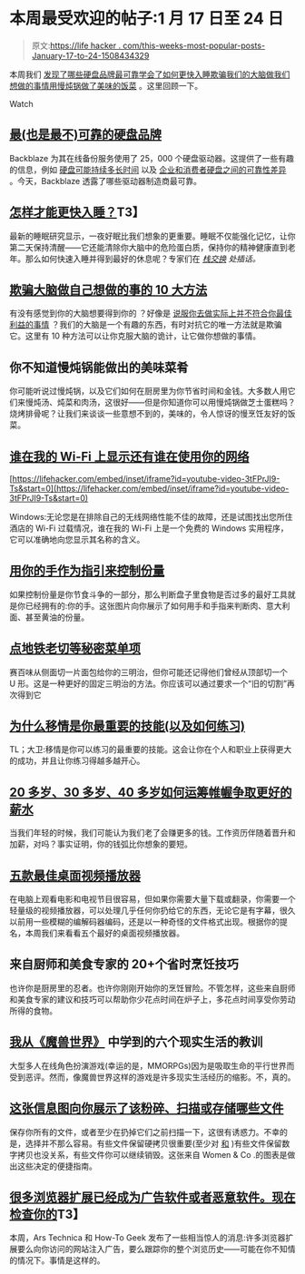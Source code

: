 # 本周最受欢迎的帖子:1 月 17 日至 24 日

> 原文:[https://life hacker . com/this-weeks-most-popular-posts-January-17-to-24-1508434329](https://lifehacker.com/this-weeks-most-popular-posts-january-17th-to-24th-1508434329)

本周我们 [发现了哪些硬盘品牌最可靠](https://lifehacker.com/the-most-and-least-reliable-hard-drive-brands-1505797966)[学会了如何更快入睡](http://lifehacker.com/how-can-i-fall-asleep-faster-1503720985)[欺骗我们的大脑做我们想做的事情](http://lifehacker.com/top-10-ways-to-trick-your-brain-into-doing-what-you-wan-1502990312)[用慢炖锅做了美味的饭菜](http://lifehacker.com/delicious-dishes-you-didnt-know-you-could-make-in-a-sl-1506535684) 。这里回顾一下。

Watch

## [最(也是最不)可靠的硬盘品牌](http://lifehacker.com/the-most-and-least-reliable-hard-drive-brands-1505797966)

Backblaze 为其在线备份服务使用了 25，000 个硬盘驱动器。这提供了一些有趣的信息，例如 [硬盘可能持续多长时间](https://lifehacker.com/how-long-your-hard-drive-is-likely-to-last-1462918832) 以及 [企业和消费者硬盘之间的可靠性差异](http://lifehacker.com/why-enterprise-hard-drives-might-not-be-worth-the-cost-1476333889) 。今天，Backblaze 透露了哪些驱动器制造商最可靠。

## [怎样才能更快入睡？](http://lifehacker.com/how-can-i-fall-asleep-faster-1503720985)T3】

最新的睡眠研究显示，一夜好眠比我们想象的更重要。睡眠不仅能强化记忆，让你第二天保持清醒——它还能清除你大脑中的危险蛋白质，保持你的精神健康直到老年。那么如何快速入睡并得到最好的休息呢？专家们在 [*栈交换*](http://stackexchange.com/?utm_source=lifehacker&utm_medium=syndication&utm_campaign=crowdhacker&utm_content=productivity-parenting-fitness-101) *处插话。*

## [欺骗大脑做自己想做的事的 10 大方法](http://lifehacker.com/top-10-ways-to-trick-your-brain-into-doing-what-you-wan-1502990312)

有没有感觉到你的大脑想要得到你的 ？好像是 [说服你去做实际上并不符合你最佳利益的事情](http://lifehacker.com/seven-tricks-your-mind-plays-on-you-and-how-to-fight-b-5931962) ？我们的大脑是一个有趣的东西，有时对抗它的唯一方法就是欺骗它。这里有 10 种方法可以让你克服大脑的诡计，让它做你想做的事情。

## 你不知道慢炖锅能做出的美味菜肴

你可能听说过慢炖锅，以及它们如何在厨房里为你节省时间和金钱。大多数人用它们来慢炖汤、炖菜和肉汤，这很好——但是你知道你可以用慢炖锅做芝士蛋糕吗？烧烤排骨呢？让我们来谈谈一些意想不到的，美味的，令人惊讶的慢烹饪友好的饭菜。

## [谁在我的 Wi-Fi 上显示还有谁在使用你的网络](http://lifehacker.com/who-is-on-my-wi-fi-shows-you-who-else-is-using-your-net-1504773036)

 [https://lifehacker.com/embed/inset/iframe?id=youtube-video-3tFPrJI9-Ts&start=0](https://lifehacker.com/embed/inset/iframe?id=youtube-video-3tFPrJI9-Ts&start=0) 

Windows:无论您是在排除自己的无线网络性能不佳的故障，还是试图找出您所住酒店的 Wi-Fi 过载情况，谁在我的 Wi-Fi 上是一个免费的 Windows 实用程序，它可以准确地向您显示其名称的含义。

## [用你的手作为指引来控制份量](http://lifehacker.com/use-your-hand-as-a-guide-to-portion-control-1503046541)

如果控制份量是你节食斗争的一部分，那么判断盘子里食物是否过多的最好工具就是你已经拥有的:你的手。这张图片向你展示了如何用手和手指来判断肉、意大利面、甚至黄油的份量。

## [点地铁老切等秘密菜单项](http://lifehacker.com/order-the-subway-old-cut-and-other-secret-menu-items-1506909136)

赛百味从侧面切一片面包给你的三明治，但你可能还记得他们曾经从顶部切一个 U 形。这是一种更好的固定三明治的方法。你应该可以通过要求一个“旧的切割”再次得到它

## [为什么移情是你最重要的技能(以及如何练习)](http://lifehacker.com/why-empathy-is-your-most-important-skill-and-how-to-pr-1505011685)

TL；大卫:移情是你可以练习的最重要的技能。这会让你在个人和职业上获得更大的成功，并且让你练习得越多越开心。

## [20 多岁、30 多岁、40 多岁如何运筹帷幄争取更好的薪水](http://lifehacker.com/how-to-strategize-for-a-better-salary-in-your-20s-30s-1504980374)

当我们年轻的时候，我们可能认为我们老了会赚更多的钱。工作资历伴随着晋升和加薪，对吗？事实证明，你的钱弧比你想象的要短。

## [五款最佳桌面视频播放器](http://lifehacker.com/five-best-desktop-video-players-1503859883)

在电脑上观看电影和电视节目很容易，但如果你需要大量下载或翻录，你需要一个轻量级的视频播放器，可以处理几乎任何你扔给它的东西，无论它是有字幕，很久以前用一些模糊的编解码器编码，还是以一种奇怪的文件格式出现。根据你的提名，本周我们来看看五个最好的桌面视频播放器。

## 来自厨师和美食专家的 20+个省时烹饪技巧

也许你是厨房里的忍者。也许你刚刚开始你的烹饪冒险。不管怎样，这些来自厨师和美食专家的建议和技巧可以帮助你少花点时间在炉子上，多花点时间享受你劳动所得的食物。

## [我从《魔兽世界》](http://lifehacker.com/six-real-life-lessons-i-learned-from-world-of-warcraft-1505737517) 中学到的六个现实生活的教训

大型多人在线角色扮演游戏(幸运的是，MMORPGs)因为是吸取生命的平行世界而受到恶评。然而，像魔兽世界这样的游戏是许多现实生活经历的缩影。不，真的。

## [这张信息图向你展示了该粉碎、扫描或存储哪些文件](http://lifehacker.com/this-infographic-shows-you-what-documents-to-shred-sca-1503243277)

保存你所有的文件，或者至少在扔掉它们之前扫描一下，这很有诱惑力。不幸的是，选择并不那么容易。有些文件保留硬拷贝很重要(至少对 [和](http://lifehacker.com/how-long-should-i-keep-old-documents-5994409) )有些文件保留数字拷贝也没关系，有些文件你可以继续销毁。这张来自 Women & Co .的图表是做出这些决定的便捷指南。

## [很多浏览器扩展已经成为广告软件或者恶意软件。现在检查你的](http://lifehacker.com/many-browser-extensions-have-become-adware-or-malware-1505117457)T3】

本周，Ars Technica 和 How-To Geek 发布了一些相当惊人的消息:许多浏览器扩展要么向你访问的网站注入广告，要么跟踪你的整个浏览历史——可能在你不知情的情况下。事情是这样的。